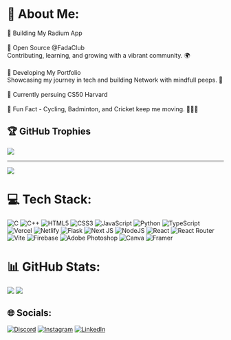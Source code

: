 # 💫 About Me:
🌟 Building My Radium App<br><br>🌟 Open Source @FadaClub<br>Contributing, learning, and growing with a vibrant community. 🌍<br><br>🌟 Developing My Portfolio<br>Showcasing my journey in tech and building Network with mindfull peeps. 🎨<br><br>🌟 Currently persuing CS50 Harvard<br><br>🌟 Fun Fact - Cycling, Badminton, and Cricket keep me moving. 🚴🏸🏏

## 🏆 GitHub Trophies
![](https://github-profile-trophy.vercel.app/?username=Precise-Goals&theme=gotham&no-frame=true&no-bg=true&margin-w=4)

---
[![](https://visitcount.itsvg.in/api?id=Precise-Goals&icon=8&color=12)](https://visitcount.itsvg.in)

# 💻 Tech Stack:
![C](https://img.shields.io/badge/c-%2300599C.svg?style=for-the-badge&logo=c&logoColor=white) ![C++](https://img.shields.io/badge/c++-%2300599C.svg?style=for-the-badge&logo=c%2B%2B&logoColor=white) ![HTML5](https://img.shields.io/badge/html5-%23E34F26.svg?style=for-the-badge&logo=html5&logoColor=white) ![CSS3](https://img.shields.io/badge/css3-%231572B6.svg?style=for-the-badge&logo=css3&logoColor=white) ![JavaScript](https://img.shields.io/badge/javascript-%23323330.svg?style=for-the-badge&logo=javascript&logoColor=%23F7DF1E) ![Python](https://img.shields.io/badge/python-3670A0?style=for-the-badge&logo=python&logoColor=ffdd54) ![TypeScript](https://img.shields.io/badge/typescript-%23007ACC.svg?style=for-the-badge&logo=typescript&logoColor=white) ![Vercel](https://img.shields.io/badge/vercel-%23000000.svg?style=for-the-badge&logo=vercel&logoColor=white) ![Netlify](https://img.shields.io/badge/netlify-%23000000.svg?style=for-the-badge&logo=netlify&logoColor=#00C7B7) ![Flask](https://img.shields.io/badge/flask-%23000.svg?style=for-the-badge&logo=flask&logoColor=white) ![Next JS](https://img.shields.io/badge/Next-black?style=for-the-badge&logo=next.js&logoColor=white) ![NodeJS](https://img.shields.io/badge/node.js-6DA55F?style=for-the-badge&logo=node.js&logoColor=white) ![React](https://img.shields.io/badge/react-%2320232a.svg?style=for-the-badge&logo=react&logoColor=%2361DAFB) ![React Router](https://img.shields.io/badge/React_Router-CA4245?style=for-the-badge&logo=react-router&logoColor=white) ![Vite](https://img.shields.io/badge/vite-%23646CFF.svg?style=for-the-badge&logo=vite&logoColor=white) ![Firebase](https://img.shields.io/badge/firebase-a08021?style=for-the-badge&logo=firebase&logoColor=ffcd34) ![Adobe Photoshop](https://img.shields.io/badge/adobe%20photoshop-%2331A8FF.svg?style=for-the-badge&logo=adobe%20photoshop&logoColor=white) ![Canva](https://img.shields.io/badge/Canva-%2300C4CC.svg?style=for-the-badge&logo=Canva&logoColor=white) ![Framer](https://img.shields.io/badge/Framer-black?style=for-the-badge&logo=framer&logoColor=blue)


# 📊 GitHub Stats:
![](https://github-readme-streak-stats.herokuapp.com/?user=Precise-Goals&theme=radical&hide_border=true)
![](https://github-readme-stats.vercel.app/api/top-langs/?username=Precise-Goals&theme=radical&hide_border=true&include_all_commits=true&count_private=true&layout=compact)


## 🌐 Socials:
[![Discord](https://img.shields.io/badge/Discord-%237289DA.svg?logo=discord&logoColor=white)](https://discord.gg/949489773372907590) [![Instagram](https://img.shields.io/badge/Instagram-%23E4405F.svg?logo=Instagram&logoColor=white)](https://instagram.com/precisegoals.in) [![LinkedIn](https://img.shields.io/badge/LinkedIn-%230077B5.svg?logo=linkedin&logoColor=white)](https://linkedin.com/in/sarthaktpatil) 
